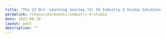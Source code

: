```yaml
---
title: "Thu 13 Oct: Learning Journey (5) 5G Industry 4 Studio Solutions Tour"
permalink: /resources/events/industry-4-studio
date: 2022-08-20
layout: post
description: ""
---
```

